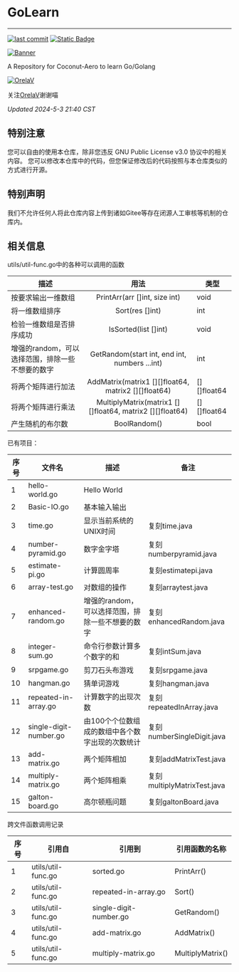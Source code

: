 # GoLearn

-----------------------------------------------------

[![last commit](https://img.shields.io/github/last-commit/Coconut-Aero/GoLearn)](https://github.com/Coconut-Aero/GoLearn/commits/master)
[![Static Badge](https://img.shields.io/badge/Coconut-Aero-blue)](https://github.com/Coconut-Aero)

[![Banner](https://s21.ax1x.com/2024/05/01/pkkuwQg.png)](https://imgse.com/i/pkkuwQg)

A Repository for Coconut-Aero to learn Go/Golang

[![OrelaV](https://i2.hdslb.com/bfs/face/d812a48f1ca84d4f60a112dc31ba65546a787a76.jpg@240w_240h_1c_1s_!web-avatar-space-header.avif "@OrelaV")](https://space.bilibili.com/3546375738361934)

关注[OrelaV](https://space.bilibili.com/3546375738361934)谢谢喵

_Updated 2024-5-3 21:40 CST_

## 特别注意
您可以自由的使用本仓库，除非您违反 GNU Public License v3.0 协议中的相关内容。
您可以修改本仓库中的代码，但您保证修改后的代码按照与本仓库类似的方式进行开源。

## 特别声明
我们不允许任何人将此仓库内容上传到诸如Gitee等存在闭源人工审核等机制的仓库内。


## 相关信息

utils/util-func.go中的各种可以调用的函数

| 描述                          |                            用法                            | 类型          |
|-----------------------------|:--------------------------------------------------------:|-------------|
| 按要求输出一维数组                   |              PrintArr(arr []int, size int)               | void        |
| 将一维数组排序                     |                     Sort(res []int)                      | int         |
| 检验一维数组是否排序成功                |                   IsSorted(list []int)                   | void        |
| 增强的random，可以选择范围，排除一些不想要的数字 |      GetRandom(start int, end int, numbers ...int)       | int         |
| 将两个矩阵进行加法                   |   AddMatrix(matrix1 [][]float64, matrix2 [][]float64)    | [][]float64 |
| 将两个矩阵进行乘法                   | MultiplyMatrix(matrix1 [][]float64, matrix2 [][]float64) | [][]float64 |
| 产生随机的布尔数                    |                       BoolRandom()                       | bool        |


已有项目：

| 序号 | 文件名                    | 描述                          | 备注                        |
|----|------------------------|-----------------------------|---------------------------|
| 1  | hello-world.go         | Hello World                 |                           |
| 2  | Basic-IO.go            | 基本输入输出                      |                           |
| 3  | time.go                | 显示当前系统的UNIX时间               | 复刻time.java               |
| 4  | number-pyramid.go      | 数字金字塔                       | 复刻numberpyramid.java      |
| 5  | estimate-pi.go         | 计算圆周率                       | 复刻estimatepi.java         |
| 6  | array-test.go          | 对数组的操作                      | 复刻arraytest.java          |
| 7  | enhanced-random.go     | 增强的random，可以选择范围，排除一些不想要的数字 | 复刻enhancedRandom.java     |
| 8  | integer-sum.go         | 命令行参数计算多个数字的和               | 复刻intSum.java             |
| 9  | srpgame.go             | 剪刀石头布游戏                     | 复刻srpgame.java            |
| 10 | hangman.go             | 猜单词游戏                       | 复刻hangman.java            |
| 11 | repeated-in-array.go   | 计算数字的出现次数                   | 复刻repeatedInArray.java    |
| 12 | single-digit-number.go | 由100个个位数组成的数组中各个数字出现的次数统计   | 复刻numberSingleDigit.java  |
| 13 | add-matrix.go          | 两个矩阵相加                      | 复刻addMatrixTest.java      |
| 14 | multiply-matrix.go     | 两个矩阵相乘                      | 复刻multiplyMatrixTest.java |
| 15 | galton-board.go        | 高尔顿瓶问题                      | 复刻galtonBoard.java        |

跨文件函数调用记录

| 序号 | 引用自                 | 引用到                    | 引用函数的名称           |
|----|---------------------|------------------------|-------------------|
| 1  | utils/util-func.go  | sorted.go              | PrintArr()        |
| 2  | utils/util-func.go  | repeated-in-array.go   | Sort()            |
| 3  | utils/util-func.go  | single-digit-number.go | GetRandom()       |
| 4  | utils/util-func.go  | add-matrix.go          | AddMatrix()       |
| 5  | utils/util-func.go  | multiply-matrix.go     | MultiplyMatrix()  |
